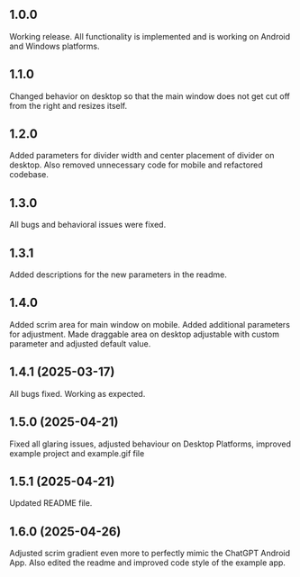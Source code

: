 ## 1.0.0

Working release. All functionality is implemented and is working on Android and Windows platforms.

## 1.1.0

Changed behavior on desktop so that the main window does not get cut off from the right and resizes itself.

## 1.2.0

Added parameters for divider width and center placement of divider on desktop. Also removed unnecessary code for mobile and refactored codebase. 

## 1.3.0

All bugs and behavioral issues were fixed.

## 1.3.1

Added descriptions for the new parameters in the readme.

## 1.4.0

Added scrim area for main window on mobile. Added additional parameters for adjustment. 
Made draggable area on desktop adjustable with custom parameter and adjusted default value.

## 1.4.1    (2025-03-17)

All bugs fixed. Working as expected.

## 1.5.0    (2025-04-21)

Fixed all glaring issues, adjusted behaviour on Desktop Platforms, improved example project and example.gif file

## 1.5.1    (2025-04-21)

Updated README file.

## 1.6.0 (2025-04-26)

Adjusted scrim gradient even more to perfectly mimic the ChatGPT Android App. Also edited the readme and improved code style of the example app.